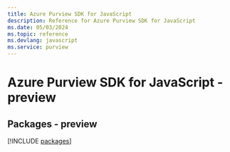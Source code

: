 ```yaml
---
title: Azure Purview SDK for JavaScript
description: Reference for Azure Purview SDK for JavaScript
ms.date: 05/03/2024
ms.topic: reference
ms.devlang: javascript
ms.service: purview
---
```

# Azure Purview SDK for JavaScript - preview
## Packages - preview
[!INCLUDE [packages](purview-index.md)]
